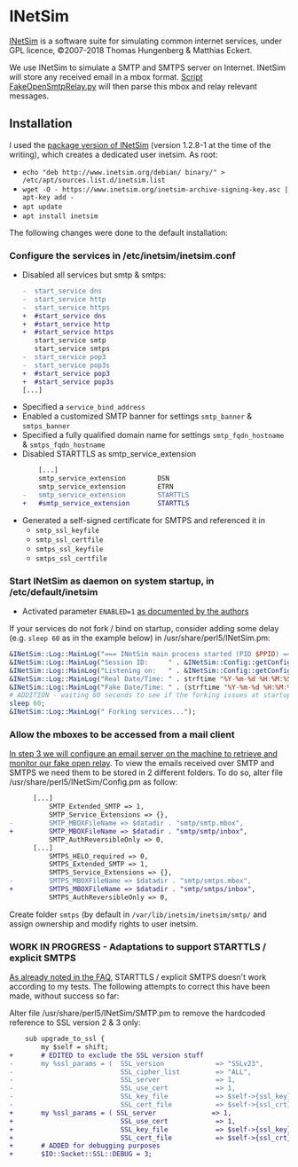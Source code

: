 # INetSim

[INetSim](https://www.inetsim.org/) is a software suite for simulating common internet services, under GPL licence, ©2007-2018 Thomas Hungenberg & Matthias Eckert.

We use INetSim to simulate a SMTP and SMTPS server on Internet. INetSim will store any received email in a mbox format. [Script FakeOpenSmtpRelay.py](../Scripts/) will then parse this mbox and relay relevant messages.


## Installation
I used the [package version of INetSim](https://www.inetsim.org/packages.html) (version 1.2.8-1 at the time of the writing), which creates a dedicated user inetsim. As root:
- `echo "deb http://www.inetsim.org/debian/ binary/" > /etc/apt/sources.list.d/inetsim.list`
- `wget -O - https://www.inetsim.org/inetsim-archive-signing-key.asc | apt-key add -`
- `apt update`
- `apt install inetsim`

The following changes were done to the default installation:

### Configure the services in /etc/inetsim/inetsim.conf
- Disabled all services but smtp & smtps:
  ```diff
  -  start_service dns
  -  start_service http
  -  start_service https
  +  #start_service dns
  +  #start_service http
  +  #start_service https
     start_service smtp
     start_service smtps
  -  start_service pop3
  -  start_service pop3s
  +  #start_service pop3
  +  #start_service pop3s
  [...]
  ```
- Specified a ```service_bind_address```
- Enabled a customized SMTP banner for settings ```smtp_banner``` & ```smtps_banner```
- Specified a fully qualified domain name for settings ```smtp_fqdn_hostname``` & ```smtps_fqdn_hostname```
- Disabled STARTTLS as smtp_service_extension
  ```diff
      [...]
      smtp_service_extension		DSN
      smtp_service_extension		ETRN
  -   smtp_service_extension		STARTTLS
  +   #smtp_service_extension		STARTTLS
  ```
- Generated a self-signed certificate for SMTPS and referenced it in
  - ```smtp_ssl_keyfile```
  - ```smtp_ssl_certfile```
  - ```smtps_ssl_keyfile```
  - ```smtps_ssl_certfile```


### Start INetSim as daemon on system startup, in /etc/default/inetsim
  - Activated parameter ```ENABLED=1``` [as documented by the authors](https://www.inetsim.org/documentation.html)
    
If your services do not fork / bind on startup, consider adding some delay (e.g. ```sleep 60``` as in the example below) in /usr/share/perl5/INetSim.pm:
```perl
&INetSim::Log::MainLog("=== INetSim main process started (PID $PPID) ===");
&INetSim::Log::MainLog("Session ID:     " . &INetSim::Config::getConfigParameter("SessionID"));
&INetSim::Log::MainLog("Listening on:   " . &INetSim::Config::getConfigParameter("Default_BindAddress"));
&INetSim::Log::MainLog("Real Date/Time: " . strftime "%Y-%m-%d %H:%M:%S", localtime);
&INetSim::Log::MainLog("Fake Date/Time: " . (strftime "%Y-%m-%d %H:%M:%S", localtime(&INetSim::FakeTime::get_faketime())). " (Delta: " . &INetSim::Config::getConfigParameter("Faketime_Delta") . " seconds)");
# ADDITION - waiting 60 seconds to see if the forking issues at startup get solved...
sleep 60;
&INetSim::Log::MainLog(" Forking services...");
```

### Allow the mboxes to be accessed from a mail client
[In step 3 we will configure an email server on the machine to retrieve and monitor our fake open relay](../IMAP%20Server/README.md). To view the emails received over SMTP and SMTPS we need them to be stored in 2 different folders. To do so, alter file /usr/share/perl5/INetSim/Config.pm as follow:
```diff
      [...]
		  SMTP_Extended_SMTP => 1,
		  SMTP_Service_Extensions => {},
-		  SMTP_MBOXFileName => $datadir . "smtp/smtp.mbox",
+		  SMTP_MBOXFileName => $datadir . "smtp/smtp/inbox",
		  SMTP_AuthReversibleOnly => 0,
      [...]
		  SMTPS_HELO_required => 0,
		  SMTPS_Extended_SMTP => 1,
		  SMTPS_Service_Extensions => {},
-		  SMTPS_MBOXFileName => $datadir . "smtp/smtps.mbox",
+		  SMTPS_MBOXFileName => $datadir . "smtp/smtps/inbox",
		  SMTPS_AuthReversibleOnly => 0,
```

Create folder `smtps` (by default in `/var/lib/inetsim/inetsim/smtp/` and assign ownership and modify rights to user inetsim.


### WORK IN PROGRESS - Adaptations to support STARTTLS / explicit SMTPS
[As already noted in the FAQ](../../../#why-is-starttls-disabled-when-receiving-emails), STARTTLS / explicit SMTPS doesn't work according to my tests. The following attempts to correct this have been made, without success so far:

Alter file /usr/share/perl5/INetSim/SMTP.pm to remove the hardcoded reference to SSL version 2 & 3 only:
```diff
	sub upgrade_to_ssl {
		my $self = shift;
+		# EDITED to exclude the SSL version stuff
-		my %ssl_params = (  SSL_version             => "SSLv23",
-		                    SSL_cipher_list         => "ALL",
-		                    SSL_server              => 1,
-		                    SSL_use_cert            => 1,
-		                    SSL_key_file            => $self->{ssl_key},
-		                    SSL_cert_file           => $self->{ssl_crt} );
+		my %ssl_params = ( SSL_server              => 1,
+		                    SSL_use_cert            => 1,
+		                    SSL_key_file            => $self->{ssl_key},
+		                    SSL_cert_file           => $self->{ssl_crt} );
+		# ADDED for debugging purposes
+		$IO::Socket::SSL::DEBUG = 3;
```
